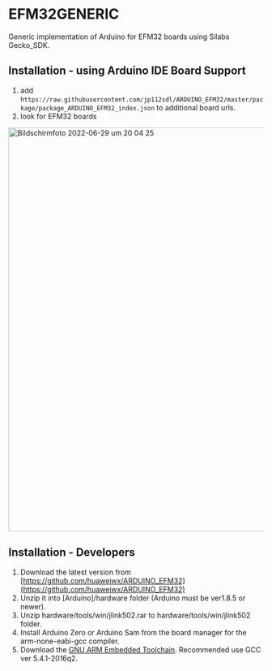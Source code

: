 # EFM32GENERIC
Generic implementation of Arduino for EFM32 boards using Silabs Gecko_SDK. 

## Installation - using Arduino IDE Board Support
1. add `https://raw.githubusercontent.com/jp112sdl/ARDUINO_EFM32/master/package/package_ARDUINO_EFM32_index.json` to additional board urls.
2. look for EFM32 boards
<img width="796" alt="Bildschirmfoto 2022-06-29 um 20 04 25" src="https://user-images.githubusercontent.com/18190139/176505449-402423ab-a81f-4367-844a-8843495aff68.png">



## Installation - Developers
1. Download the latest version from [https://github.com/huaweiwx/ARDUINO_EFM32](https://github.com/huaweiwx/ARDUINO_EFM32)
2. Unzip it into [Arduino]/hardware folder (Arduino must be ver1.8.5 or newer).
3. Unzip hardware/tools/win/jlink502.rar to hardware/tools/win/jlink502 folder.
3. Install Arduino Zero or Arduino Sam from the board manager for the arm-none-eabi-gcc compiler.
4. Download the [GNU ARM Embedded Toolchain](https://developer.arm.com/open-source/gnu-toolchain/gnu-rm/downloads).
   Recommended use GCC ver 5.4.1-2016q2.
